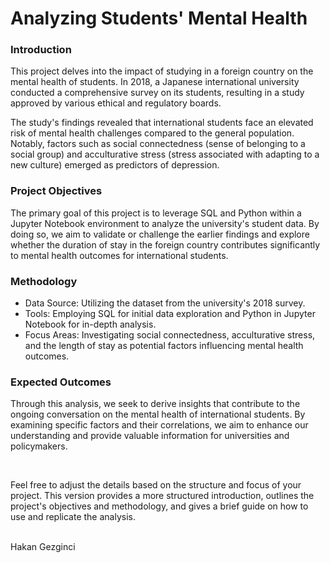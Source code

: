 <h1>Analyzing Students' Mental Health</h1>

<h3>Introduction</h3>
<p>This project delves into the impact of studying in a foreign country on the mental health of students. In 2018, a Japanese international university conducted a comprehensive survey on its students, resulting in a study approved by various ethical and regulatory boards.</p>
<p>The study's findings revealed that international students face an elevated risk of mental health challenges compared to the general population. Notably, factors such as social connectedness (sense of belonging to a social group) and acculturative stress (stress associated with adapting to a new culture) emerged as predictors of depression.</p>

<h3>Project Objectives</h3>
<p>The primary goal of this project is to leverage SQL and Python within a Jupyter Notebook environment to analyze the university's student data. By doing so, we aim to validate or challenge the earlier findings and explore whether the duration of stay in the foreign country contributes significantly to mental health outcomes for international students.</p>

<h3>Methodology</h3>
<ul>
  <li>Data Source: Utilizing the dataset from the university's 2018 survey.</li>
  <li>Tools: Employing SQL for initial data exploration and Python in Jupyter Notebook for in-depth analysis.</li>
  <li>Focus Areas: Investigating social connectedness, acculturative stress, and the length of stay as potential factors influencing mental health outcomes.</li>
</ul>

<h3>Expected Outcomes</h3>
<p>Through this analysis, we seek to derive insights that contribute to the ongoing conversation on the mental health of international students. By examining specific factors and their correlations, we aim to enhance our understanding and provide valuable information for universities and policymakers.</p>

<br>

<p>Feel free to adjust the details based on the structure and focus of your project. This version provides a more structured introduction, outlines the project's objectives and methodology, and gives a brief guide on how to use and replicate the analysis.</p>
<br>
Hakan Gezginci
